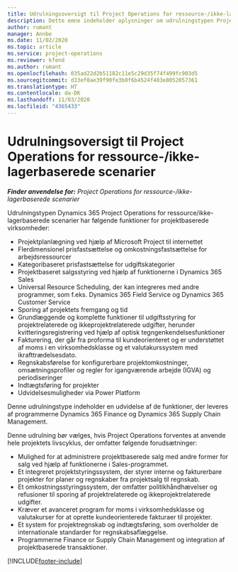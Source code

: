 ```yaml
---
title: Udrulningsoversigt til Project Operations for ressource-/ikke-lagerbaserede scenarier
description: Dette emne indeholder oplysninger om udrulningstypen Project Operations for ressource/ikke-lagerbaserede scenarier.
author: rumant
manager: Annbe
ms.date: 11/02/2020
ms.topic: article
ms.service: project-operations
ms.reviewer: kfend
ms.author: rumant
ms.openlocfilehash: 035ad22d2b51182c11e5c29d35f74f499fc903d5
ms.sourcegitcommit: d33ef0ae39f90fe3b0f6b4524f483e8052057361
ms.translationtype: HT
ms.contentlocale: da-DK
ms.lasthandoff: 11/03/2020
ms.locfileid: "4365433"
---
```

# <a name="project-operations-for-resourcenon-stocked-based-scenarios-deployment-overview"></a>Udrulningsoversigt til Project Operations for ressource-/ikke-lagerbaserede scenarier

_**Finder anvendelse for:** Project Operations for ressource-/ikke-lagerbaserede scenarier_

Udrulningstypen Dynamics 365 Project Operations for ressource/ikke-lagerbaserede scenarier har følgende funktioner for projektbaserede virksomheder:

- Projektplanlægning ved hjælp af Microsoft Project til internettet
- Flerdimensionel prisfastsættelse og omkostningsfastsættelse for arbejdsressourcer
- Kategoribaseret prisfastsættelse for udgiftskategorier
- Projektbaseret salgsstyring ved hjælp af funktionerne i Dynamics 365 Sales
- Universal Resource Scheduling, der kan integreres med andre programmer, som f.eks. Dynamics 365 Field Service og Dynamics 365 Customer Service
- Sporing af projektets fremgang og tid
- Grundlæggende og komplette funktioner til udgiftsstyring for projektrelaterede og ikkeprojektrelaterede udgifter, herunder kvitteringsregistrering ved hjælp af optisk tegngenkendelsesfunktioner
- Fakturering, der går fra proforma til kundeorienteret og er understøttet af moms i en virksomhedsklasse og et valutakurssystem med ikrafttrædelsesdato.
- Regnskabsførelse for konfigurerbare projektomkostninger, omsætningsprofiler og regler for igangværende arbejde (IGVA) og periodiseringer
- Indtægtsføring for projekter
- Udvidelsesmuligheder via Power Platform

Denne udrulningstype indeholder en udvidelse af de funktioner, der leveres af programmerne Dynamics 365 Finance og Dynamics 365 Supply Chain Management.

Denne udrulning bør vælges, hvis Project Operations forventes at anvende hele projektets livscyklus, der omfatter følgende forudsætninger:

- Mulighed for at administrere projektbaserede salg med andre former for salg ved hjælp af funktionerne i Sales-programmet.
- Et integreret projektstyringssystem, der styrer interne og fakturerbare projekter for planer og regnskaber fra projektsalg til regnskab.
- Et omkostningsstyringssystem, der omfatter politikhåndhævelser og refusioner til sporing af projektrelaterede og ikkeprojektrelaterede udgifter.
- Kræver et avanceret program for moms i virksomhedsklasse og valutakurser for at oprette kundeorienterede fakturaer til projekter.
- Et system for projektregnskab og indtægtsføring, som overholder de internationale standarder for regnskabsaflæggelse.
- Programmerne Finance or Supply Chain Management og integration af projektbaserede transaktioner.


[!INCLUDE[footer-include](../includes/footer-banner.md)]